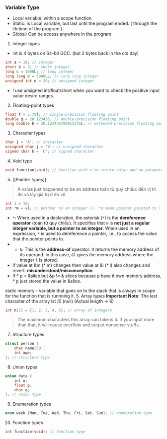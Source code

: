 ### Variable Type

+ Local variable: within a scope function
+ Static: is Local variable, but last until the program ended. ( through the lifetime of the program )
+ Global: Can be access anywhere in the program


1. Integer types 
+ int is 4 bytes on 64-bit GCC. (but 2 bytes back in the old day)
```c
int a = 10; // integer
short b = 5; // short integer
long c = 1000L; // long integer
long long d = 5000LL; // long long integer
unsigned int e = 20; // unsigned integer
```
+ ! use unsigned int/float/short when you want to check the positive input value desire ranges.

2. Floating-point types
```c
float f = 5.75f; // single-precision floating point
double g = 20.123456; // double-precision floating point
long double h = 30.123456789012345L; // extended-precision floating point
```

3. Character types
```c
char i = 'A'; // character
unsigned char j = 'B'; // unsigned character
signed char k = 'C'; // signed character
```

4. Void type
```c
void function(void); // function with x`no return value and no parameters
```

5. [[Pointer types]] 
> A value just happened to be an address 
> toán tử quy chiếu: đến vị trí đó và lấy giá trị ở đó về.
```c
int l = 10;
int *m = &l; // pointer to an integer (). *m mean pointer pointed to | &l mean the memory address of l => m pointer pointed to l memory address
```
+ `*`: When used in a declaration, the asterisk (`*`) is the **dereference operator** (toán tử quy chiếu). It specifies that `m` is **not just a regular integer variable, but a pointer to an integer.** When used in an expression, `*` is used to dereference a pointer, i.e., to access the value that the pointer points to.
+ - `&`: This is the **address-of** operator. It returns the memory address of its operand. In this case, `&l` gives the memory address where the integer `l` is stored.
+ if  value at &m (* m) changes then value at &l (* l) also changes and revert. 
**misunderstood/misconception**
+ if * p = &slice but &p != & slices because p have it own memory address, * p just stored the value in &slice. 

static memory - variable that goes on to the stack that is always in  scope for the function that is runnning it.
5. Array types
**Important Note:** The last character of the array ist /0 (null) (Actual length -> 6)
```c
int n[5] = {1, 2, 3, 4, 5}; // array of integers. 
```
> The maximum characters this array can take is 5. If you input more than that, it will cause overflow and output nonsense stuffs.

7. Structure types
```c
struct person {
    char name[50];
    int age;
}; // structure type
```

8. Union types
```c
union data {
    int o;
    float p;
    char q;
}; // union type
```

9. Enumeration types
```c
enum week {Mon, Tue, Wed, Thu, Fri, Sat, Sun}; // enumeration type
```

10. Function types
```c
int function(void); // function type
```